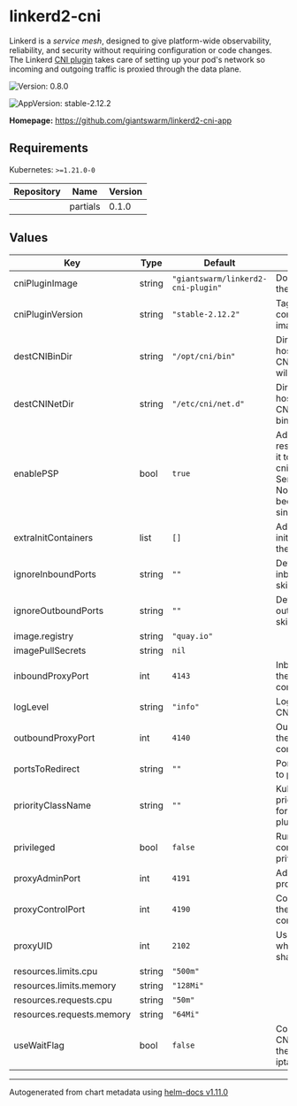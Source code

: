 # linkerd2-cni

Linkerd is a *service mesh*, designed to give platform-wide observability,
reliability, and security without requiring configuration or code changes. The
Linkerd [CNI plugin](https://linkerd.io/2/features/cni/) takes care of setting
up your pod's network so  incoming and outgoing traffic is proxied through the
data plane.

![Version: 0.8.0](https://img.shields.io/badge/Version-0.8.0-informational?style=flat-square)

![AppVersion: stable-2.12.2](https://img.shields.io/badge/AppVersion-stable--2.12.2-informational?style=flat-square)

**Homepage:** <https://github.com/giantswarm/linkerd2-cni-app>

## Requirements

Kubernetes: `>=1.21.0-0`

| Repository | Name | Version |
|------------|------|---------|
|  | partials | 0.1.0 |

## Values

| Key | Type | Default | Description |
|-----|------|---------|-------------|
| cniPluginImage | string | `"giantswarm/linkerd2-cni-plugin"` | Docker image for the CNI plugin |
| cniPluginVersion | string | `"stable-2.12.2"` | Tag for the CNI container Docker image |
| destCNIBinDir | string | `"/opt/cni/bin"` | Directory on the host where the CNI configuration will be placed |
| destCNINetDir | string | `"/etc/cni/net.d"` | Directory on the host where the CNI plugin binaries reside |
| enablePSP | bool | `true` | Add a PSP resource and bind it to the linkerd-cni ServiceAccounts. Note PSP has been deprecated since k8s v1.21 |
| extraInitContainers | list | `[]` | Add additional initContainers to the daemonset |
| ignoreInboundPorts | string | `""` | Default set of inbound ports to skip via iptables |
| ignoreOutboundPorts | string | `""` | Default set of outbound ports to skip via iptables |
| image.registry | string | `"quay.io"` |  |
| imagePullSecrets | string | `nil` |  |
| inboundProxyPort | int | `4143` | Inbound port for the proxy container |
| logLevel | string | `"info"` | Log level for the CNI plugin |
| outboundProxyPort | int | `4140` | Outbound port for the proxy container |
| portsToRedirect | string | `""` | Ports to redirect to proxy |
| priorityClassName | string | `""` | Kubernetes priorityClassName for the CNI plugin's Pods |
| privileged | bool | `false` | Run the install-cni container in privileged mode |
| proxyAdminPort | int | `4191` | Admin port for the proxy container |
| proxyControlPort | int | `4190` | Control port for the proxy container |
| proxyUID | int | `2102` | User id under which the proxy shall be ran |
| resources.limits.cpu | string | `"500m"` |  |
| resources.limits.memory | string | `"128Mi"` |  |
| resources.requests.cpu | string | `"50m"` |  |
| resources.requests.memory | string | `"64Mi"` |  |
| useWaitFlag | bool | `false` | Configures the CNI plugin to use the -w flag for the iptables command |

----------------------------------------------
Autogenerated from chart metadata using [helm-docs v1.11.0](https://github.com/norwoodj/helm-docs/releases/v1.11.0)
